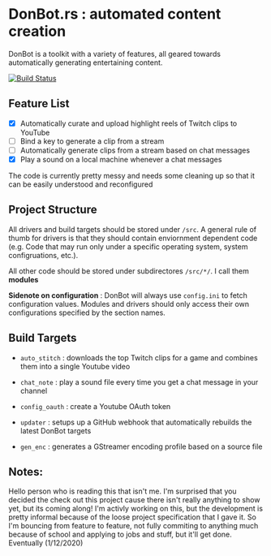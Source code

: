 # DonBot.rs : automated content creation

DonBot is a toolkit with a variety of features, all geared towards automatically generating entertaining content.

[![Build Status](https://travis-ci.com/Mimerme/donbot.rs.svg?branch=master)](https://travis-ci.com/Mimerme/donbot.rs)

## Feature List

- [x] Automatically curate and upload highlight reels of Twitch clips to YouTube
- [ ] Bind a key to generate a clip from a stream
- [ ] Automatically generate clips from a stream based on chat messages
- [x] Play a sound on a local machine whenever a chat messages

The code is currently pretty messy and needs some cleaning up so that it can be easily understood and reconfigured


## Project Structure
All drivers and build targets should be stored under ```/src```.
A general rule of thumb for drivers is that they should contain enviornment dependent code (e.g. Code that may run only under a specific operating system, system configruations, etc.).

All other code should be stored under subdirectores ```/src/*/```. I call them __modules__

__Sidenote on configuration__ : DonBot will always use ```config.ini```  to fetch configuration values. Modules and drivers should only access their own configurations specified by the section names.

## Build Targets
- ```auto_stitch``` : downloads the top Twitch clips for a game and combines them into a single Youtube video

- ```chat_note``` : play a sound file every time you get a chat message in your channel

- ```config_oauth``` : create a Youtube OAuth token

- ```updater``` : setups up a GitHub webhook that automatically rebuilds the latest DonBot targets

- ```gen_enc``` : generates a GStreamer encoding profile based on a source file

## Notes:
Hello person who is reading this that isn't me. I'm surprised that you decided the check out this project cause there isn't really anything to show yet, but its coming along! I'm activly working on this, but the development is pretty informal because of the loose project specification that I gave it. So I'm bouncing from feature to feature, not fully commiting to anything much because of school and applying to jobs and stuff, but it'll get done. Eventually (1/12/2020)

